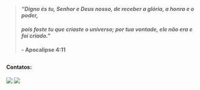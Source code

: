 <!--
##
<div align=center>
        <img src="https://readme-typing-svg.herokuapp.com?color=%236FDA44&size=32&center=true&vCenter=true&width=600&height=50&lines=Olá,+seja+bem-vindo(a)!+%F0%9F%91%8B;Meu+nome+é+Giulianno+Ramos+%F0%9F%8D%B7+%F0%9F%97%BF;Aluno+do+Entra21+turma+2022+%F0%9F%8E%93;Gosto+de+resolver+problemas+%f0%9f%92%a1" alt="Headline" />
    </div>
-->
##
>#### _“Digno és tu, Senhor e Deus nosso, de receber a glória, a honra e o poder,_
>####  _pois foste tu que criaste o universo; por tua vontade, ele não era e foi criado."_
>####  - Apocalipse 4:11
##
<!--
### Olá, eu sou o Rafael ! 
#### Bem vindo 👋

####

<div>
<a href="https://github.com/MontenegroRafael">
<img width="300em" src="https://github-readme-stats.vercel.app/api/top-langs/?//username=MontenegroRafael&layout=compact&langs_count=7&theme=dark"/>
<img width="300em" src="https://github-readme-stats.vercel.app/api?username=MontenegroRafael&show_icons=true&theme=dark&include_all_commits=true&count_private=true"/>
</div>

![Snake animation](https://github.com/MontenegroRafael/MontenegroRafael/blob/output/github-contribution-grid-snake.svg)
##
-->
<!--
<div>
<img width="50em" src="https://cdn.jsdelivr.net/gh/devicons/devicon/icons/jupyter/jupyter-original-wordmark.svg" />
<img width="50em" src="https://cdn.jsdelivr.net/gh/devicons/devicon/icons/python/python-original-wordmark.svg" />
<img width="50em" src="https://cdn.jsdelivr.net/gh/devicons/devicon/icons/csharp/csharp-original.svg" />
<img width="50em" src="https://cdn.jsdelivr.net/gh/devicons/devicon/icons/git/git-original.svg" />
<img width="50em" src="https://cdn.jsdelivr.net/gh/devicons/devicon/icons/javascript/javascript-plain.svg" />
<img width="50em" src="https://cdn.jsdelivr.net/gh/devicons/devicon/icons/jetbrains/jetbrains-original.svg" />    
</div>       
-->
#### Contatos:
<div>
<a href = "mailto:rafaelmrc3@gmail.com"><img src="https://img.shields.io/badge/Gmail-D14836?style=for-the-badge&logo=gmail&logoColor=white" target="_blank"></a>
<a href="https://www.linkedin.com/in/rafaelmrc" target="_blank"><img src="https://img.shields.io/badge/-LinkedIn-%230077B5?style=for-the-badge&logo=linkedin&logoColor=white" target="_blank"></a>   
</div>


<!--
**MontenegroRafael/MontenegroRafael** is a ✨ _special_ ✨ repository because its `README.md` (this file) appears on your GitHub profile.

Here are some ideas to get you started:

- 🔭 I’m currently working on ...
- 🌱 I’m currently learning ...
- 👯 I’m looking to collaborate on ...
- 🤔 I’m looking for help with ...
- 💬 Ask me about ...
- 📫 How to reach me: ...
- 😄 Pronouns: ...
- ⚡ Fun fact: ...
-->
